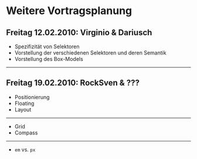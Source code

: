 Weitere Vortragsplanung
=======================

Freitag 12.02.2010: Virginio & Dariusch
---------------------------------------

- Spezifizität von Selektoren
- Vorstellung der verschiedenen Selektoren und  deren Semantik
- Vorstellung des Box-Models

**********************

Freitag 19.02.2010: RockSven & ???
----------------------------------

- Positionierung
- Floating
- Layout

**********************

- Grid
- Compass

**********************

- `em` vs. `px`